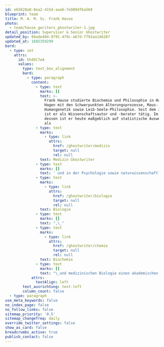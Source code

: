 ```yaml
---
id: e65628a8-8ea2-415d-aaa6-fe989df6a568
blueprint: team
title: M. A. M. Sc. Frank Hause
photo:
  - team/hause_gwriters_ghostwriter-1.jpg
detail_position: Supervisor & Senior Ghostwriter
updated_by: 94ade404-9791-479c-a67d-f792aa146207
updated_at: 1685359299
bard:
  - type: set
    attrs:
      id: hhdXC7eA
      values:
        type: text_box_alignment
        bard:
          - type: paragraph
            content:
              - type: text
                marks: []
                text: >-
                  Frank Hause studierte Biochemie und Philosophie in Halle und
                  Hagen mit den Schwerpunkten Alterungsprozesse, Maus- und
                  Humangenetik sowie Leib-Seele-Philosophie. Seit dem Jahr 2015
                  ist er als Wissenschaftsautor und -berater tätig. Im Zuge
                  dessen ist er heute maßgeblich auf statistische Auswertungen
                  als 
              - type: text
                marks:
                  - type: link
                    attrs:
                      href: /ghostwriter/medizin
                      target: null
                      rel: null
                text: Medizin Ghostwriter
              - type: text
                marks: []
                text: ' und in der Psychologie sowie naturwissenschaftlichen Fachbereichen spezialisiert, wozu auch Beratungen und Coaching im Bereich der Statistik gehören. Seine herausragende Kompetenz und Vielseitigkeit zeigt sich auch in seiner fachlichen Ausrichtung, da er nicht nur in den naturwissenschaftlichen Fachbereichen der '
              - type: text
                marks:
                  - type: link
                    attrs:
                      href: /ghostwriter/biologie
                      target: null
                      rel: null
                text: Biologie
              - type: text
                marks: []
                text: ",\_"
              - type: text
                marks:
                  - type: link
                    attrs:
                      href: /ghostwriter/chemie
                      target: null
                      rel: null
                text: Biochemie
              - type: text
                marks: []
                text: "\_und medizinischen Biologie einen akademischen Hintergrund vorweisen kann, sondern auch im geisteswissenschaftlichen Fachbereichen der theoretischen und praktischen Philosophie."
            attrs:
              textAlign: left
        text_ausrichtung: text-left
        column_count: false
  - type: paragraph
use_meta_keywords: false
no_index_page: false
no_follow_links: false
sitemap_priority: '0.5'
sitemap_changefreq: daily
override_twitter_settings: false
show_as_card: false
breadcrumbs_active: true
publish_contact: false
---
```

